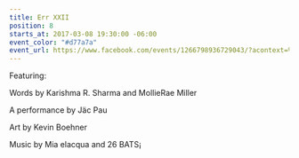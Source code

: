 ```yaml
---
title: Err XXII
position: 8
starts_at: 2017-03-08 19:30:00 -06:00
event_color: "#d77a7a"
event_url: https://www.facebook.com/events/1266798936729043/?acontext=%7B%22source%22%3A5%2C%22page_id_source%22%3A461504400658582%2C%22action_history%22%3A[%7B%22surface%22%3A%22page%22%2C%22mechanism%22%3A%22main_list%22%2C%22extra_data%22%3A%22%7B%5C%22page_id%5C%22%3A461504400658582%2C%5C%22tour_id%5C%22%3Anull%7D%22%7D]%2C%22has_source%22%3Atrue%7D
---
```


Featuring:

Words by Karishma R. Sharma and MollieRae Miller

A performance by Jäc Pau

Art by Kevin Boehner

Music by Mia elacqua and 26 BATS¡